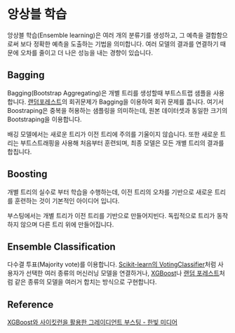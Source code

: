 # 앙상블 학습

앙상블 학습(Ensemble learning)은 여러 개의 분류기를 생성하고, 그 예측을 결합함으로써 보다 정확한 예측을 도출하는 기법을 의미합니다. 여러 모델의 결과를 연결하기 때문에 오차를 줄이고 더 나은 성능을 내는 경향이 있습니다. 

## Bagging

Bagging(Bootstrap Aggregating)은 개별 트리를 생성할때 부트스트랩 샘플을 사용합니다. [랜덤포레스트](https://github.com/kyopark2014/ML-Algorithms/blob/main/random-forest.md)의 회귀문제가 Bagging을 이용하여 회귀 문제를 풉니다. 여기서 Boostraping은 중복을 허용하는 샘플링을 의미하는데, 원본 데이터셋과 동일한 크기의 Bootstraping을 이용합니다.

배깅 모델에서는 새로운 트리가 이전 트리에 주의를 기울이지 않습니다. 또한 새로운 트리는 부트스트래핑을 사용해 처음부터 훈련되며, 최종 모델은 모든 개별 트리의 결과를 합칩니다. 

## Boosting

개별 트리의 실수로 부터 학습을 수행하는데, 이전 트리의 오차를 기반으로 새로운 트리를 훈련하는 것이 기본적인 아이디어 입니다. 

부스팅에서는 개별 트리가 이전 트리를 기반으로 만들어지빈다. 독립적으로 트리가 동작하지 않으며 다른 트리 위에 만들어집니다. 

## Ensemble Classification

다수결 투표(Majority vote)를 이용합니다. [Scikit-learn의 VotingClassifier](https://scikit-learn.org/stable/modules/generated/sklearn.ensemble.VotingClassifier.html)처럼 사용자가 선택한 여러 종류의 머신러닝 모델을 연결하거나, [XGBoost](https://github.com/kyopark2014/ML-Algorithms/blob/main/xgboost.md)나 [랜덤 포레스트](https://github.com/kyopark2014/ML-Algorithms/blob/main/random-forest.md)처럼 같은 종류의 모델을 여러거 합치는 방식으로 구현합니다. 


## Reference 

[XGBoost와 사이킷런을 활용한 그레이디언트 부스팅 - 한빛 미디어](https://github.com/rickiepark/handson-gb)
